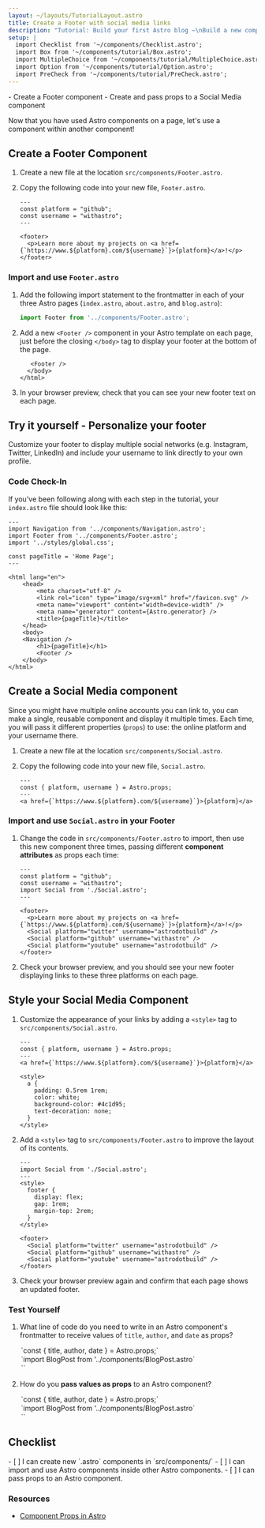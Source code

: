 ```yaml
---
layout: ~/layouts/TutorialLayout.astro
title: Create a Footer with social media links
description: "Tutorial: Build your first Astro blog —\nBuild a new component from scratch, then add it to your pages"
setup: |
  import Checklist from '~/components/Checklist.astro';
  import Box from '~/components/tutorial/Box.astro';
  import MultipleChoice from '~/components/tutorial/MultipleChoice.astro';
  import Option from '~/components/tutorial/Option.astro';
  import PreCheck from '~/components/tutorial/PreCheck.astro';
---
```


<PreCheck>
  - Create a Footer component
  - Create and pass props to a Social Media component
</PreCheck>

Now that you have used Astro components on a page, let's use a component within another component!

## Create a Footer Component

1. Create a new file at the location `src/components/Footer.astro`.

2. Copy the following code into your new file, `Footer.astro`.

    ```astro title="src/components/Footer.astro"
    ---
    const platform = "github";
    const username = "withastro";
    ---

    <footer>
      <p>Learn more about my projects on <a href={`https://www.${platform}.com/${username}`}>{platform}</a>!</p>
    </footer>
    ```

### Import and use `Footer.astro`

1. Add the following import statement to the frontmatter in each of your three Astro pages (`index.astro`, `about.astro`, and `blog.astro`):

    ```js
    import Footer from '../components/Footer.astro';
    ```

2. Add a new `<Footer />` component in your Astro template on each page, just before the closing `</body>` tag to display your footer at the bottom of the page. 

    ```astro ins={1}
       <Footer />
      </body>
    </html>
    ```

3. In your browser preview, check that you can see your new footer text on each page.

<Box icon="puzzle-piece">

## Try it yourself - Personalize your footer

Customize your footer to display multiple social networks (e.g. Instagram, Twitter, LinkedIn) and include your username to link directly to your own profile.

</Box>

### Code Check-In
If you've been following along with each step in the tutorial, your `index.astro` file should look like this:

```astro title="src/pages/index.astro"
---
import Navigation from '../components/Navigation.astro';
import Footer from '../components/Footer.astro';
import '../styles/global.css';

const pageTitle = 'Home Page';
---

<html lang="en">
	<head>
		<meta charset="utf-8" />
		<link rel="icon" type="image/svg+xml" href="/favicon.svg" />
		<meta name="viewport" content="width=device-width" />
		<meta name="generator" content={Astro.generator} />
		<title>{pageTitle}</title>
	</head>
	<body>
    <Navigation />
		<h1>{pageTitle}</h1>
		<Footer />
	</body>
</html>
```

## Create a Social Media component

Since you might have multiple online accounts you can link to, you can make a single, reusable component and display it multiple times. Each time, you will pass it different properties (`props`) to use: the online platform and your username there.

1. Create a new file at the location `src/components/Social.astro`.

2. Copy the following code into your new file, `Social.astro`.

    ```astro title="src/components/Social.astro"
    ---
    const { platform, username } = Astro.props;
    ---
    <a href={`https://www.${platform}.com/${username}`}>{platform}</a>
    ```

### Import and use `Social.astro` in your Footer

1. Change the code in `src/components/Footer.astro` to import, then use this new component three times, passing different **component attributes** as props each time:

    ```astro title="src/components/Footer.astro" del={2,3,8} ins={4,9-11}
    ---
    const platform = "github";
    const username = "withastro";
    import Social from './Social.astro';
    ---

    <footer>
      <p>Learn more about my projects on <a href={`https://www.${platform}.com/${username}`}>{platform}</a>!</p>
      <Social platform="twitter" username="astrodotbuild" />
      <Social platform="github" username="withastro" />
      <Social platform="youtube" username="astrodotbuild" />
    </footer>
    ```

2. Check your browser preview, and you should see your new footer displaying links to these three platforms on each page.

## Style your Social Media Component

1. Customize the appearance of your links by adding a `<style>` tag to `src/components/Social.astro`.

    ```astro title="src/components/Social.astro" ins={6-17} 'class="social-platform'
    ---
    const { platform, username } = Astro.props;
    ---
    <a href={`https://www.${platform}.com/${username}`}>{platform}</a>

    <style>
      a {
        padding: 0.5rem 1rem;
        color: white;
        background-color: #4c1d95;
        text-decoration: none;
      }
    </style>
    ```

2. Add a `<style>` tag to `src/components/Footer.astro` to improve the layout of its contents.

    ```astro title="src/components/Footer.astro" ins={4-10}
    ---
    import Social from './Social.astro';
    ---
    <style>
      footer {
        display: flex;
        gap: 1rem;
        margin-top: 2rem;
      }
    </style>

    <footer>
      <Social platform="twitter" username="astrodotbuild" />
      <Social platform="github" username="withastro" />
      <Social platform="youtube" username="astrodotbuild" />
    </footer>
    ```

3. Check your browser preview again and confirm that each page shows an updated footer.

<Box icon="question-mark">

### Test Yourself

1. What line of code do you need to write in an Astro component's frontmatter to receive values of `title`, `author`, and `date` as props?

    <MultipleChoice>
      <Option isCorrect>
        `const { title, author, date } = Astro.props;`
      </Option>
      <Option>
        `import BlogPost from '../components/BlogPost.astro`
      </Option>
      <Option>
        `<BlogPost title="My First Post" author="Dan" date="12 Aug 2022" />`
      </Option>
    </MultipleChoice>
    

2. How do you **pass values as props** to an Astro component?
    <MultipleChoice>
      <Option>
        `const { title, author, date } = Astro.props;`
      </Option>
      <Option>
        `import BlogPost from '../components/BlogPost.astro`
      </Option>
      <Option isCorrect>
        `<BlogPost title="My First Post" author="Dan" date="12 Aug 2022" />`
      </Option>
    </MultipleChoice>
</Box>



<Box icon="check-list">

## Checklist

<Checklist>
- [ ] I can create new `.astro` components in `src/components/`
- [ ] I can import and use Astro components inside other Astro components.
- [ ] I can pass props to an Astro component.
</Checklist>
</Box>

### Resources

- [Component Props in Astro](/en/core-concepts/astro-components/#component-props)

